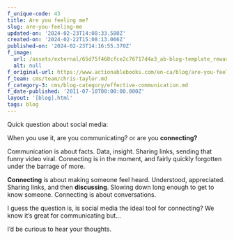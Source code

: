 ```yaml
---
f_unique-code: 43
title: Are you feeling me?
slug: are-you-feeling-me
updated-on: '2024-02-23T14:08:33.580Z'
created-on: '2024-02-22T15:08:13.066Z'
published-on: '2024-02-23T14:16:55.370Z'
f_image:
  url: /assets/external/65d75f468cfce2c76717d4a3_ab-blog-template_reward.jpeg
  alt: null
f_original-url: https://www.actionablebooks.com/en-ca/blog/are-you-feeling-me/
f_team: cms/team/chris-taylor.md
f_category-3: cms/blog-category/effective-communication.md
f_date-published: '2011-07-10T00:00:00.000Z'
layout: '[blog].html'
tags: blog
---
```


Quick question about social media:

When you use it, are you communicating? or are you **connecting?**

Communication is about facts. Data, insight. Sharing links, sending that funny video viral. Connecting is in the moment, and fairly quickly forgotten under the barrage of more.

**Connecting** is about making someone feel heard. Understood, appreciated. Sharing links, and then **discussing**. Slowing down long enough to get to know someone. Connecting is about conversations.

I guess the question is, is social media the ideal tool for connecting? We know it’s great for communicating but…

I’d be curious to hear your thoughts.
